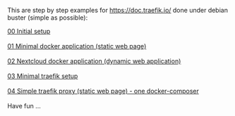 This are step by step examples for https://doc.traefik.io/ done under debian buster (simple as possible):

<a href="https://github.com/andybe/traefiklands/tree/main/00_initial_setup">00 Initial setup</a>
<br>
<br>
<a href="https://github.com/andybe/traefiklands/tree/main/01_minimal_docker_application">01 Minimal docker application (static web page)</a>
<br>
<br>
<a href="https://github.com/andybe/traefiklands/tree/main/02_nextcloud_docker_application">02 Nextcloud docker application (dynamic web application)</a>
<br>
<br>
<a href="https://github.com/andybe/traefiklands/tree/main/03_minimal_traefik_proxy">03 Minimal traefik setup</a>
<br>
<br>
<a href="https://github.com/andybe/traefiklands/tree/main/04_simple_traefik_proxy">04 Simple traefik proxy (static web page) - one docker-composer</a>
<br>
<br>
Have fun ...
